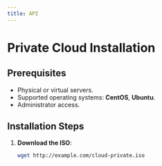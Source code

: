 ```yaml
---
title: API
---
```


# Private Cloud Installation

## Prerequisites

- Physical or virtual servers.
- Supported operating systems: **CentOS**, **Ubuntu**.
- Administrator access.

## Installation Steps

1. **Download the ISO**:
   ```bash
   wget http://example.com/cloud-private.iso
   ```